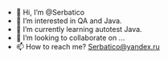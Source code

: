- 👋 Hi, I’m @Serbatico
- 👀 I’m interested in QA and Java.
- 🌱 I’m currently learning autotest Java.
- 💞️ I’m looking to collaborate on ...
- 📫 How to reach me? Serbatico@yandex.ru

